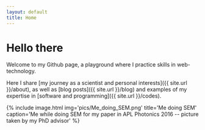 ```yaml
---
layout: default
title: Home
---
```


# Hello there

Welcome to my Github page, a playground where I practice skills in web-technology.

Here I share [my journey as a scientist and personal interests]({{ site.url }}/about), as well as [blog posts]({{ site.url }}/blog) and examples of my expertise in [software and programming]({{ site.url }}/codes).

{% include image.html
  img='pics/Me_doing_SEM.png'
  title='Me doing SEM'
  caption='Me while doing SEM for my paper in APL Photonics 2016 -- picture taken by my PhD advisor'
%}
